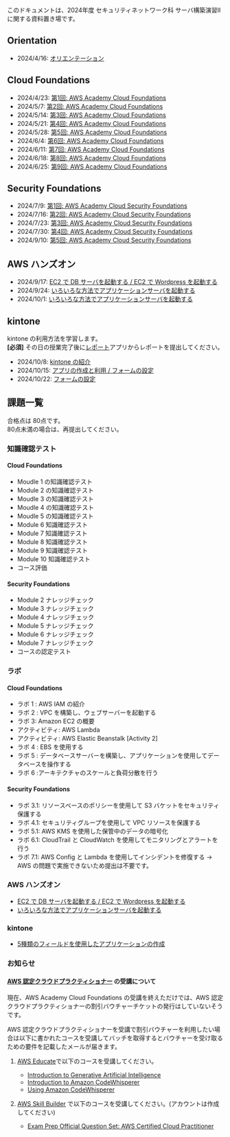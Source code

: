 このドキュメントは、2024年度 セキュリティネットワーク科 サーバ構築演習II に関する資料置き場です。

## Orientation
- 2024/4/16: [オリエンテーション](./orientation/orientation.md)

## Cloud Foundations
- 2024/4/23: [第1回: AWS Academy Cloud Foundations](./aws-academy-cloud-foundations/0423.md)
- 2024/5/7: [第2回: AWS Academy Cloud Foundations](./aws-academy-cloud-foundations/0507.md)
- 2024/5/14: [第3回: AWS Academy Cloud Foundations](./aws-academy-cloud-foundations/0514.md)
- 2024/5/21: [第4回: AWS Academy Cloud Foundations](./aws-academy-cloud-foundations/0521.md)
- 2024/5/28: [第5回: AWS Academy Cloud Foundations](./aws-academy-cloud-foundations/0528.md)
- 2024/6/4: [第6回: AWS Academy Cloud Foundations](./aws-academy-cloud-foundations/0604.md)
- 2024/6/11: [第7回: AWS Academy Cloud Foundations](./aws-academy-cloud-foundations/0611.md)
- 2024/6/18: [第8回: AWS Academy Cloud Foundations](./aws-academy-cloud-foundations/0618.md)
- 2024/6/25: [第9回: AWS Academy Cloud Foundations](./aws-academy-cloud-foundations/0625.md)

## Security Foundations
- 2024/7/9: [第1回: AWS Academy Cloud Security Foundations](./aws-academy-cloud-security-foundations/0709.md)
- 2024/7/16: [第2回: AWS Academy Cloud Security Foundations](./aws-academy-cloud-security-foundations/0716.md)
- 2024/7/23: [第3回: AWS Academy Cloud Security Foundations](./aws-academy-cloud-security-foundations/0723.md)
- 2024/7/30: [第4回: AWS Academy Cloud Security Foundations](./aws-academy-cloud-security-foundations/0730.md)
- 2024/9/10: [第5回: AWS Academy Cloud Security Foundations](./aws-academy-cloud-security-foundations/0910.md)

## AWS ハンズオン
- 2024/9/17: [EC2 で DB サーバを起動する / EC2 で Wordpress を起動する](./handson/0917.md)
- 2024/9/24: [いろいろな方法でアプリケーションサーバを起動する](./handson/0924.md)
- 2024/10/1: [いろいろな方法でアプリケーションサーバを起動する](./handson/0924.md)

## kintone
kintone の利用方法を学習します。  
__[必須]__ その日の授業完了後に[レポート](https://p85tegk1vfh9.cybozu.com/k/5/)アプリからレポートを提出してください。

- 2024/10/8: [kintone の紹介](./kintone/00_index.md)
- 2024/10/15: [アプリの作成と利用 / フォームの設定](./kintone/1015.md)
- 2024/10/22: [フォームの設定](./kintone/1022.md)

## 課題一覧
合格点は 80点です。  
80点未満の場合は、再提出してください。

### 知識確認テスト
#### Cloud Foundations
- Moudle 1 の知識確認テスト
- Module 2 の知識確認テスト
- Moudle 3 の知識確認テスト
- Moudle 4 の知識確認テスト
- Moudle 5 の知識確認テスト
- Module 6 知識確認テスト
- Module 7 知識確認テスト
- Module 8 知識確認テスト
- Module 9 知識確認テスト
- Module 10 知識確認テスト
- コース評価

#### Security Foundations
- Module 2 ナレッジチェック
- Module 3 ナレッジチェック
- Module 4 ナレッジチェック
- Module 5 ナレッジチェック
- Module 6 ナレッジチェック
- Module 7 ナレッジチェック
- コースの認定テスト

### ラボ
#### Cloud Foundations
- ラボ 1 : AWS IAM の紹介
- ラボ 2 : VPC を構築し、ウェブサーバーを起動する
- ラボ 3: Amazon EC2 の概要
- アクティビティ: AWS Lambda
- アクティビティ: AWS Elastic Beanstalk [Activity 2]
- ラボ 4 : EBS を使用する  
- ラボ 5 : データベースサーバーを構築し、アプリケーションを使用してデータベースを操作する
- ラボ 6 :アーキテクチャのスケールと負荷分散を行う

#### Security Foundations
- ラボ 3.1: リソースベースのポリシーを使用して S3 バケットをセキュリティ保護する  
- ラボ 4.1: セキュリティグループを使用して VPC リソースを保護する
- ラボ 5.1: AWS KMS を使用した保管中のデータの暗号化
- ラボ 6.1: CloudTrail と CloudWatch を使用してモニタリングとアラートを行う
- ラボ 7.1: AWS Config と Lambda を使用してインシデントを修復する -> AWS の問題で実施できないため提出は不要です。

### AWS ハンズオン
- [EC2 で DB サーバを起動する / EC2 で Wordpress を起動する](./handson/0917.md)
- [いろいろな方法でアプリケーションサーバを起動する](./handson/0924.md)

### kintone
- [5種類のフィールドを使用したアプリケーションの作成](./kintone/1015.md)

### お知らせ
#### [AWS 認定クラウドプラクティショナー](https://aws.amazon.com/jp/certification/certified-cloud-practitioner/) の受講について
現在、AWS Academy Cloud Foundations の受講を終えただけでは、AWS 認定クラウドプラクティショナーの割引バウチャーチケットの発行はしていないそうです。

AWS 認定クラウドプラクティショナーを受講で割引バウチャーを利用したい場合は以下に書かれたコースを受講してバッチを取得するとバウチャーを受け取るための要件を記載したメールが届きます。

1. [AWS Educate](https://www.awseducate.com/signin/SiteLogin?amp%3Bbinding=HttpPost&%3Binresponseto=_f4c91844-4073-462a-9523-8176c7461817&language=en_US&startURL=%2Fstudent%2Fidp%2Flogin%3Fapp%3D0spo0000000PDCe)で以下のコースを受講してください。
    - [Introduction to Generative Artificial Intelligence](https://awseducate.instructure.com/courses/993)
    - [Introduction to Amazon CodeWhisperer](https://awseducate.instructure.com/courses/994)
    - [Using Amazon CodeWhisperer](https://awseducate.instructure.com/courses/995)

2. [AWS Skill Builder](https://explore.skillbuilder.aws/learn/signin) で以下のコースを受講してください。(アカウントは作成してください)
    - [Exam Prep Official Question Set: AWS Certified Cloud Practitioner](https://explore.skillbuilder.aws/learn/course/internal/view/elearning/14050/exam-prep-official-question-set-aws-certified-cloud-practitioner-clf-c02-english)
